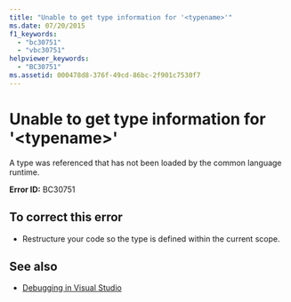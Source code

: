 ```yaml
---
title: "Unable to get type information for '<typename>'"
ms.date: 07/20/2015
f1_keywords: 
  - "bc30751"
  - "vbc30751"
helpviewer_keywords: 
  - "BC30751"
ms.assetid: 000478d8-376f-49cd-86bc-2f901c7530f7
---
```

# Unable to get type information for '\<typename>'
A type was referenced that has not been loaded by the common language runtime.  
  
 **Error ID:** BC30751  
  
## To correct this error  
  
- Restructure your code so the type is defined within the current scope.  
  
## See also

- [Debugging in Visual Studio](/visualstudio/debugger/debugger-feature-tour)
